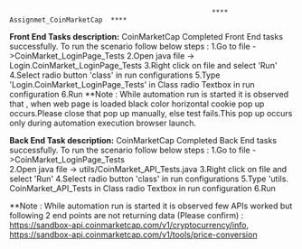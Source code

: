                                                       **** Assignmet_CoinMarketCap  ****

**Front End Tasks description:** 
CoinMarketCap Completed Front End tasks successfully. To run the scenario follow below steps : 
1.Go to file ->CoinMarket_LoginPage_Tests
 2.Open java file -> Login.CoinMarket_LoginPage_Tests 
3.Right click on file and select 'Run' 
4.Select radio button 'class' in run configurations
 5.Type 'Login.CoinMarket_LoginPage_Tests' in Class radio Textbox in run configuration     6.Run
**Note : While automation run is started it is observed that , when web page is loaded black color horizontal cookie pop up occurs.Please close that pop up manually, else test fails.This pop up occurs only during automation execution browser launch.

**Back End Task description:**
CoinMarketCap Completed Back End tasks successfully. To run the scenario follow below steps : 
1.Go to file ->CoinMarket_LoginPage_Tests  
2.Open java file -> utils/CoinMarket_API_Tests.java
3.Right click on file and select 'Run'
 4.Select radio button 'class' in run configurations 
5.Type 'utils. CoinMarket_API_Tests in Class radio Textbox in run configuration
 6.Run

**Note : While automation run is started it is observed  few APIs worked but  following 2 end points are not returning data (Please confirm) :                   https://sandbox-api.coinmarketcap.com/v1/cryptocurrency/info,
https://sandbox-api.coinmarketcap.com/v1/tools/price-conversion

